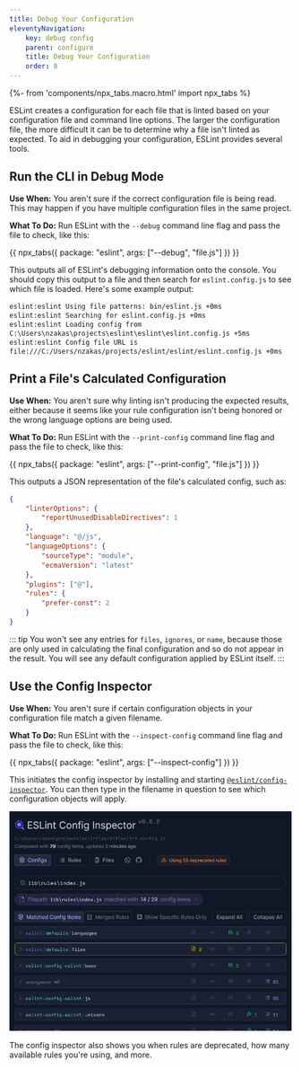 ```yaml
---
title: Debug Your Configuration
eleventyNavigation:
    key: debug config
    parent: configure
    title: Debug Your Configuration
    order: 8
---
```


{%- from 'components/npx_tabs.macro.html' import npx_tabs %}

ESLint creates a configuration for each file that is linted based on your configuration file and command line options. The larger the configuration file, the more difficult it can be to determine why a file isn't linted as expected. To aid in debugging your configuration, ESLint provides several tools.

## Run the CLI in Debug Mode

**Use When:** You aren't sure if the correct configuration file is being read. This may happen if you have multiple configuration files in the same project.

**What To Do:** Run ESLint with the `--debug` command line flag and pass the file to check, like this:

{{ npx_tabs({
    package: "eslint",
    args: ["--debug", "file.js"]
}) }}

This outputs all of ESLint's debugging information onto the console. You should copy this output to a file and then search for `eslint.config.js` to see which file is loaded. Here's some example output:

```text
eslint:eslint Using file patterns: bin/eslint.js +0ms
eslint:eslint Searching for eslint.config.js +0ms
eslint:eslint Loading config from C:\Users\nzakas\projects\eslint\eslint\eslint.config.js +5ms
eslint:eslint Config file URL is file:///C:/Users/nzakas/projects/eslint/eslint/eslint.config.js +0ms
```

## Print a File's Calculated Configuration

**Use When:** You aren't sure why linting isn't producing the expected results, either because it seems like your rule configuration isn't being honored or the wrong language options are being used.

**What To Do:** Run ESLint with the `--print-config` command line flag and pass the file to check, like this:

{{ npx_tabs({
    package: "eslint",
    args: ["--print-config", "file.js"]
}) }}

This outputs a JSON representation of the file's calculated config, such as:

```json
{
	"linterOptions": {
		"reportUnusedDisableDirectives": 1
	},
	"language": "@/js",
	"languageOptions": {
		"sourceType": "module",
		"ecmaVersion": "latest"
	},
	"plugins": ["@"],
	"rules": {
		"prefer-const": 2
	}
}
```

::: tip
You won't see any entries for `files`, `ignores`, or `name`, because those are only used in calculating the final configuration and so do not appear in the result. You will see any default configuration applied by ESLint itself.
:::

## Use the Config Inspector

**Use When:** You aren't sure if certain configuration objects in your configuration file match a given filename.

**What To Do:** Run ESLint with the `--inspect-config` command line flag and pass the file to check, like this:

{{ npx_tabs({
    package: "eslint",
    args: ["--inspect-config"]
}) }}

This initiates the config inspector by installing and starting [`@eslint/config-inspector`](https://github.com/eslint/config-inspector). You can then type in the filename in question to see which configuration objects will apply.

![Config inspector screenshot showing which config objects match index.js](../../assets/images/configure/config-inspector.png)

The config inspector also shows you when rules are deprecated, how many available rules you're using, and more.
